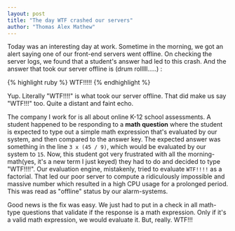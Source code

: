 ```yaml
---
layout: post
title: "The day WTF crashed our servers"
author: "Thomas Alex Mathew"
---
```


Today was an interesting day at work. Sometime in the morning, we got an alert saying one of our front-end servers went offline. On checking the server logs, we found that a student's answer had led to this crash. And the answer that took our server offline is (drum rolllll.....) :

{% highlight ruby %}
WTF!!!!!
{% endhighlight %}

Yup. Literally "WTF!!!!" is what took our server offline. That did make us say "WTF!!!" too. Quite a distant and faint echo.

The company I work for is all about online K-12 school assessments. A student happened to be responding to a **math question** where the student is expected to type out a simple math expression that's evaluated by our system, and then compared to the answer key. The expected answer was something in the line `3 x (45 / 9)`, which would be evaluated by our system to `15`. Now, this student got very frustrated with all the morning-math(yes, it's a new term I just keyed) they had to do and decided to type "WTF!!!!". Our evaluation engine, mistakenly, tried to evaluate `WTF!!!!` as a factorial. That led our poor server to compute a ridiculously impossible and massive number which resulted in a high CPU usage for a prolonged period. This was read as "offline" status by our alarm-systems.

Good news is the fix was easy. We just had to put in a check in all math-type questions that validate if the response is a math expression. Only if it's a valid math expression, we would evaluate it. But, really. WTF!!!
